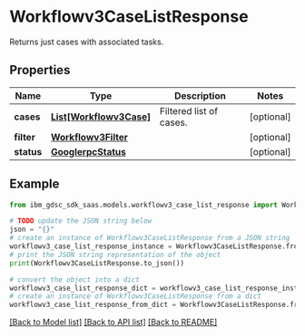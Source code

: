# Workflowv3CaseListResponse

Returns just cases with associated tasks.

## Properties

Name | Type | Description | Notes
------------ | ------------- | ------------- | -------------
**cases** | [**List[Workflowv3Case]**](Workflowv3Case.md) | Filtered list of cases. | [optional] 
**filter** | [**Workflowv3Filter**](Workflowv3Filter.md) |  | [optional] 
**status** | [**GooglerpcStatus**](GooglerpcStatus.md) |  | [optional] 

## Example

```python
from ibm_gdsc_sdk_saas.models.workflowv3_case_list_response import Workflowv3CaseListResponse

# TODO update the JSON string below
json = "{}"
# create an instance of Workflowv3CaseListResponse from a JSON string
workflowv3_case_list_response_instance = Workflowv3CaseListResponse.from_json(json)
# print the JSON string representation of the object
print(Workflowv3CaseListResponse.to_json())

# convert the object into a dict
workflowv3_case_list_response_dict = workflowv3_case_list_response_instance.to_dict()
# create an instance of Workflowv3CaseListResponse from a dict
workflowv3_case_list_response_from_dict = Workflowv3CaseListResponse.from_dict(workflowv3_case_list_response_dict)
```
[[Back to Model list]](../README.md#documentation-for-models) [[Back to API list]](../README.md#documentation-for-api-endpoints) [[Back to README]](../README.md)


